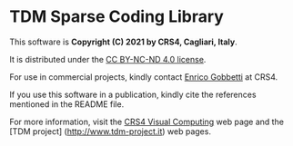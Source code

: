 TDM Sparse Coding Library
=========================

This software is **Copyright (C) 2021 by CRS4, Cagliari, Italy**.

It is distributed under the [CC BY-NC-ND 4.0 license](https://creativecommons.org/licenses/by-nc-nd/4.0/legalcode).

For use in commercial projects, kindly contact [Enrico Gobbetti](mailto:gobbetti@crs4.it) at CRS4.

If you use this software in a publication, kindly cite the references mentioned in the README file.

For more information, visit the [CRS4 Visual Computing](http://www.crs4.it/vic/) web page and the [TDM project] (http://www.tdm-project.it) web pages. 
